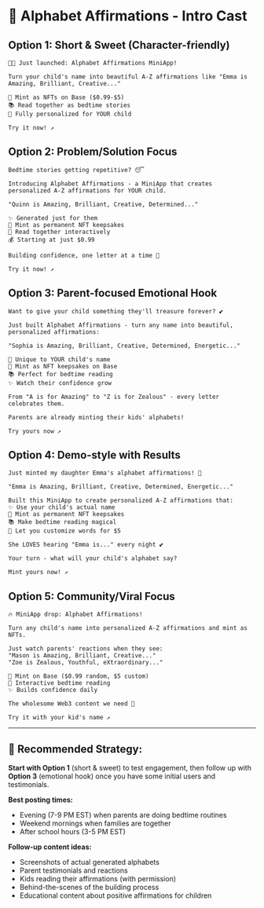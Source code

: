 # 🎯 Alphabet Affirmations - Intro Cast

## Option 1: Short & Sweet (Character-friendly)
```
🎯✨ Just launched: Alphabet Affirmations MiniApp!

Turn your child's name into beautiful A-Z affirmations like "Emma is Amazing, Brilliant, Creative..."

💎 Mint as NFTs on Base ($0.99-$5)
📚 Read together as bedtime stories  
🎨 Fully personalized for YOUR child

Try it now! ↗️
```

## Option 2: Problem/Solution Focus
```
Bedtime stories getting repetitive? 😴

Introducing Alphabet Affirmations - a MiniApp that creates personalized A-Z affirmations for YOUR child.

"Quinn is Amazing, Brilliant, Creative, Determined..."

✨ Generated just for them
💎 Mint as permanent NFT keepsakes  
📱 Read together interactively
💰 Starting at just $0.99

Building confidence, one letter at a time 🎯

Try it now! ↗️
```

## Option 3: Parent-focused Emotional Hook
```
Want to give your child something they'll treasure forever? 💕

Just built Alphabet Affirmations - turn any name into beautiful, personalized affirmations:

"Sophia is Amazing, Brilliant, Creative, Determined, Energetic..."

🎯 Unique to YOUR child's name
💎 Mint as NFT keepsakes on Base
📚 Perfect for bedtime reading
✨ Watch their confidence grow

From "A is for Amazing" to "Z is for Zealous" - every letter celebrates them.

Parents are already minting their kids' alphabets! 

Try yours now ↗️
```

## Option 4: Demo-style with Results
```
Just minted my daughter Emma's alphabet affirmations! 🎯

"Emma is Amazing, Brilliant, Creative, Determined, Energetic..."

Built this MiniApp to create personalized A-Z affirmations that:
✨ Use your child's actual name  
💎 Mint as permanent NFT keepsakes
📚 Make bedtime reading magical
🎨 Let you customize words for $5

She LOVES hearing "Emma is..." every night 💕

Your turn - what will your child's alphabet say?

Mint yours now! ↗️
```

## Option 5: Community/Viral Focus
```
🔥 MiniApp drop: Alphabet Affirmations!

Turn any child's name into personalized A-Z affirmations and mint as NFTs.

Just watch parents' reactions when they see:
"Mason is Amazing, Brilliant, Creative..."
"Zoe is Zealous, Youthful, eXtraordinary..."

💎 Mint on Base ($0.99 random, $5 custom)
📱 Interactive bedtime reading
✨ Builds confidence daily

The wholesome Web3 content we need 🎯

Try it with your kid's name ↗️
```

---

## 🎯 Recommended Strategy:

**Start with Option 1** (short & sweet) to test engagement, then follow up with **Option 3** (emotional hook) once you have some initial users and testimonials.

**Best posting times:**
- Evening (7-9 PM EST) when parents are doing bedtime routines
- Weekend mornings when families are together
- After school hours (3-5 PM EST)

**Follow-up content ideas:**
- Screenshots of actual generated alphabets
- Parent testimonials and reactions  
- Kids reading their affirmations (with permission)
- Behind-the-scenes of the building process
- Educational content about positive affirmations for children
